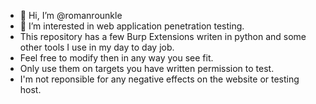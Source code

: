 - 👋 Hi, I’m @romanrounkle
- 👀 I’m interested in web application penetration testing. 
- This repository has a few Burp Extensions writen in python and some other tools I use in my day to day job. 
- Feel free to modify then in any way you see fit. 
- Only use them on targets you have written permission to test. 
- I'm not reponsible for any negative effects on the website or testing host. 

<!---
romanrounkle/romanrounkle is a ✨ special ✨ repository because its `README.md` (this file) appears on your GitHub profile.
You can click the Preview link to take a look at your changes.
--->
